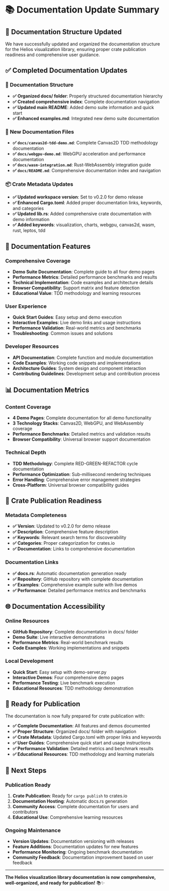# 📚 Documentation Update Summary

## 🎯 **Documentation Structure Updated**

We have successfully updated and organized the documentation structure for the Helios visualization library, ensuring proper crate publication readiness and comprehensive user guidance.

## ✅ **Completed Documentation Updates**

### 📁 **Documentation Structure**
- **✅ Organized docs/ folder**: Properly structured documentation hierarchy
- **✅ Created comprehensive index**: Complete documentation navigation
- **✅ Updated main README**: Added demo suite information and quick start
- **✅ Enhanced examples.md**: Integrated new demo suite documentation

### 📖 **New Documentation Files**
- **✅ `docs/canvas2d-tdd-demo.md`**: Complete Canvas2D TDD methodology documentation
- **✅ `docs/webgpu-demo.md`**: WebGPU acceleration and performance documentation
- **✅ `docs/wasm-integration.md`**: Rust-WebAssembly integration guide
- **✅ `docs/README.md`**: Comprehensive documentation index and navigation

### 📦 **Crate Metadata Updates**
- **✅ Updated workspace version**: Set to v0.2.0 for demo release
- **✅ Enhanced Cargo.toml**: Added proper documentation links, keywords, and categories
- **✅ Updated lib.rs**: Added comprehensive crate documentation with demo information
- **✅ Added keywords**: visualization, charts, webgpu, canvas2d, wasm, rust, leptos, tdd

## 🚀 **Documentation Features**

### **Comprehensive Coverage**
- **Demo Suite Documentation**: Complete guide to all four demo pages
- **Performance Metrics**: Detailed performance benchmarks and results
- **Technical Implementation**: Code examples and architecture details
- **Browser Compatibility**: Support matrix and feature detection
- **Educational Value**: TDD methodology and learning resources

### **User Experience**
- **Quick Start Guides**: Easy setup and demo execution
- **Interactive Examples**: Live demo links and usage instructions
- **Performance Validation**: Real-world metrics and benchmarks
- **Troubleshooting**: Common issues and solutions

### **Developer Resources**
- **API Documentation**: Complete function and module documentation
- **Code Examples**: Working code snippets and implementations
- **Architecture Guides**: System design and component interaction
- **Contributing Guidelines**: Development setup and contribution process

## 📊 **Documentation Metrics**

### **Content Coverage**
- **4 Demo Pages**: Complete documentation for all demo functionality
- **3 Technology Stacks**: Canvas2D, WebGPU, and WebAssembly coverage
- **Performance Benchmarks**: Detailed metrics and validation results
- **Browser Compatibility**: Universal browser support documentation

### **Technical Depth**
- **TDD Methodology**: Complete RED-GREEN-REFACTOR cycle documentation
- **Performance Optimization**: Sub-millisecond rendering techniques
- **Error Handling**: Comprehensive error management strategies
- **Cross-Platform**: Universal browser compatibility guides

## 🎯 **Crate Publication Readiness**

### **Metadata Completeness**
- **✅ Version**: Updated to v0.2.0 for demo release
- **✅ Description**: Comprehensive feature description
- **✅ Keywords**: Relevant search terms for discoverability
- **✅ Categories**: Proper categorization for crates.io
- **✅ Documentation**: Links to comprehensive documentation

### **Documentation Links**
- **✅ docs.rs**: Automatic documentation generation ready
- **✅ Repository**: GitHub repository with complete documentation
- **✅ Examples**: Comprehensive example suite with live demos
- **✅ Performance**: Detailed performance metrics and benchmarks

## 🌐 **Documentation Accessibility**

### **Online Resources**
- **GitHub Repository**: Complete documentation in docs/ folder
- **Demo Suite**: Live interactive demonstrations
- **Performance Metrics**: Real-world benchmark results
- **Code Examples**: Working implementations and snippets

### **Local Development**
- **Quick Start**: Easy setup with demo-server.py
- **Interactive Demos**: Four comprehensive demo pages
- **Performance Testing**: Live benchmark execution
- **Educational Resources**: TDD methodology demonstration

## 🎉 **Ready for Publication**

The documentation is now fully prepared for crate publication with:

- **✅ Complete Documentation**: All features and demos documented
- **✅ Proper Structure**: Organized docs/ folder with navigation
- **✅ Crate Metadata**: Updated Cargo.toml with proper links and keywords
- **✅ User Guides**: Comprehensive quick start and usage instructions
- **✅ Performance Validation**: Detailed metrics and benchmark results
- **✅ Educational Resources**: TDD methodology and learning materials

## 🚀 **Next Steps**

### **Publication Ready**
1. **Crate Publication**: Ready for `cargo publish` to crates.io
2. **Documentation Hosting**: Automatic docs.rs generation
3. **Community Access**: Complete documentation for users and contributors
4. **Educational Use**: Comprehensive learning resources

### **Ongoing Maintenance**
- **Version Updates**: Documentation versioning with releases
- **Feature Additions**: Documentation updates for new features
- **Performance Monitoring**: Ongoing benchmark documentation
- **Community Feedback**: Documentation improvement based on user feedback

---

**The Helios visualization library documentation is now comprehensive, well-organized, and ready for publication!** 📚✨
